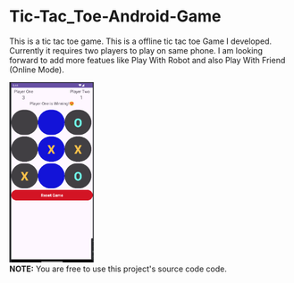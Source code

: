 # Tic-Tac_Toe-Android-Game
This is a tic tac toe game. This is a offline tic tac toe Game I developed. Currently it requires two players to play on same phone. I am looking forward to add more featues like Play With Robot and also Play With Friend (Online Mode).


<img src="Screenshot_2024-05-15_06-44-43.png"   width="30%" height="30%"> 
<br>
<b>NOTE:</b>
You are free to use this project's source code code.

